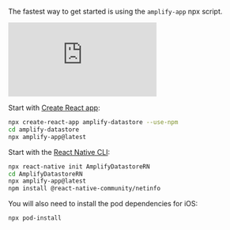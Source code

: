 The fastest way to get started is using the `amplify-app` npx script.

<iframe src="https://www.youtube-nocookie.com/embed/wH-UnQy1ltM" frameborder="0" allow="accelerometer; autoplay; clipboard-write; encrypted-media; gyroscope; picture-in-picture" allowfullscreen></iframe>
<br/>

<amplify-block-switcher>
<amplify-block name="React">

Start with [Create React app](https://create-react-app.dev):

```bash
npx create-react-app amplify-datastore --use-npm
cd amplify-datastore
npx amplify-app@latest
```  

</amplify-block>
<amplify-block name="React Native">

Start with the [React Native CLI](https://reactnative.dev/docs/getting-started):

```bash
npx react-native init AmplifyDatastoreRN
cd AmplifyDatastoreRN
npx amplify-app@latest
npm install @react-native-community/netinfo
```

You will also need to install the pod dependencies for iOS:

```sh
npx pod-install
```
</amplify-block>
</amplify-block-switcher>
